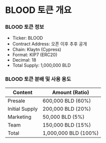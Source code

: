 # BLOOD 토큰 개요

### BLOOD 토큰 정보

* Ticker: BLOOD
* Contract Address: 오픈 이후 추후 공개
* Chain: Klaytn (Cypress)
* Format: KIP7 (ERC20)
* Decimal: 18
* Total Supply: 1,000,000 BLD





### BLOOD 토큰 분배 및 사용 용도

| Content        | Amount (Ratio)       |
| -------------- | -------------------- |
| Presale        | 600,000 BLD (60%)    |
| Initial Supply | 200,000 BLD (20%)    |
| Marketing      | 50,000 BLD (5%)      |
| Team           | 150,000 BLD (15%)    |
| Total          | 1,000,000 BLD (100%) |



